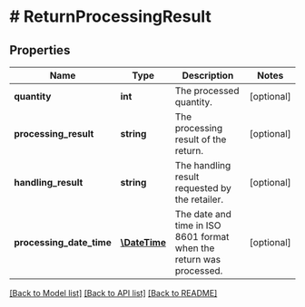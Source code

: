 # # ReturnProcessingResult

## Properties

Name | Type | Description | Notes
------------ | ------------- | ------------- | -------------
**quantity** | **int** | The processed quantity. | [optional]
**processing_result** | **string** | The processing result of the return. | [optional]
**handling_result** | **string** | The handling result requested by the retailer. | [optional]
**processing_date_time** | [**\DateTime**](\DateTime.md) | The date and time in ISO 8601 format when the return was processed. | [optional]

[[Back to Model list]](../../README.md#models) [[Back to API list]](../../README.md#endpoints) [[Back to README]](../../README.md)
